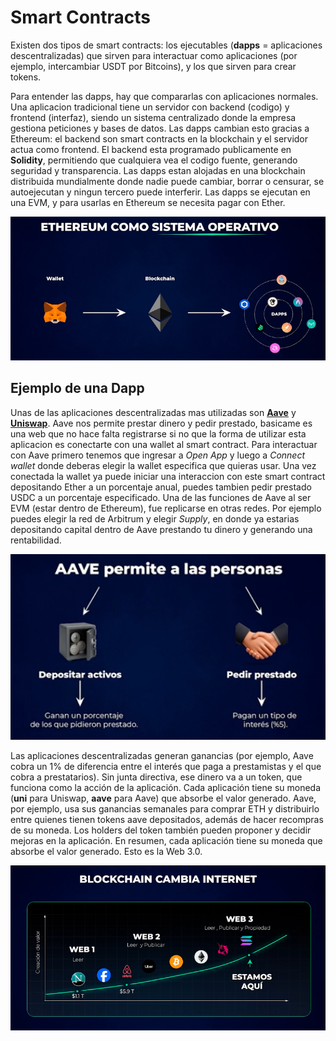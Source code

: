 # Smart Contracts

Existen dos tipos de smart contracts: los ejecutables (**dapps** = aplicaciones descentralizadas) que sirven para
interactuar como aplicaciones (por ejemplo, intercambiar USDT por Bitcoins), y los que sirven para crear tokens.

Para entender las dapps, hay que compararlas con aplicaciones normales. Una aplicacion tradicional tiene un servidor con
backend (codigo) y frontend (interfaz), siendo un sistema centralizado donde la empresa gestiona peticiones y bases de
datos. Las dapps cambian esto gracias a Ethereum: el backend son smart contracts en la blockchain y el servidor actua
como frontend. El backend esta programado publicamente en **Solidity**, permitiendo que cualquiera vea el codigo fuente,
generando seguridad y transparencia. Las dapps estan alojadas en una blockchain distribuida mundialmente donde nadie
puede cambiar, borrar o censurar, se autoejecutan y ningun tercero puede interferir. Las dapps se ejecutan en una EVM, y
para usarlas en Ethereum se necesita pagar con Ether.

![](../../img/evm.png)

## Ejemplo de una Dapp

Unas de las aplicaciones descentralizadas mas utilizadas son [**Aave**](https://aave.com/) y
[**Uniswap**](https://app.uniswap.org/). Aave nos permite prestar dinero y pedir prestado, basicame es una web que no
hace falta registrarse si no que la forma de utilizar esta aplicacion es conectarte con una wallet al smart contract.
Para interactuar con Aave primero tenemos que ingresar a _Open App_ y luego a _Connect wallet_ donde deberas elegir
la wallet especifica que quieras usar. Una vez conectada la wallet ya puede iniciar una interaccion con este smart
contract depositando Ether a un porcentaje anual, puedes tambien pedir prestado USDC a un porcentaje especificado. Una
de las funciones de Aave al ser EVM (estar dentro de Ethereum), fue replicarse en otras redes. Por ejemplo puedes elegir
la red de Arbitrum y elegir _Supply_, en donde ya estarias depositando capital dentro de Aave prestando tu dinero y
generando una rentabilidad.

![](../../img/aave.png)

Las aplicaciones descentralizadas generan ganancias (por ejemplo, Aave cobra un 1% de diferencia entre el interés que
paga a prestamistas y el que cobra a prestatarios). Sin junta directiva, ese dinero va a un token, que funciona como la
acción de la aplicación. Cada aplicación tiene su moneda (**uni** para Uniswap, **aave** para Aave) que absorbe el valor
generado. Aave, por ejemplo, usa sus ganancias semanales para comprar ETH y distribuirlo entre quienes tienen tokens
aave depositados, además de hacer recompras de su moneda. Los holders del token también pueden proponer y decidir
mejoras en la aplicación. En resumen, cada aplicación tiene su moneda que absorbe el valor generado. Esto es la Web 3.0.

![](../../img/evolucion-de-internet.png)